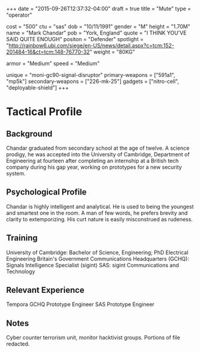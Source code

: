 +++
date = "2015-09-26T12:37:32-04:00"
draft = true
title = "Mute"
type = "operator"

cost = "500"
ctu = "sas"
dob = "10/11/1991"
gender = "M"
height = "1.70M"
name = "Mark Chandar"
pob = "York, England"
quote = "I THINK YOU'VE SAID QUITE ENOUGH"
positon = "Defender"
spotlight = "http://rainbow6.ubi.com/siege/en-US/news/detail.aspx?c=tcm:152-201484-16&ct=tcm:148-76770-32"
weight = "80KG"

armor = "Medium"
speed = "Medium"

unique = "moni-gc90-signal-disruptor"
primary-weapons = ["591a1", "mp5k"]
secondary-weapons = ["226-mk-25"]
gadgets = ["nitro-cell", "deployable-shield"]
+++

# Tactical Profile

## Background

Chandar graduated from secondary school at the age of twelve. A science prodigy, he was accepted into the University of Cambridge, Department of Engineering at fourteen after completing an internship at a British tech company during his gap year, working on prototypes for a new security system.

## Psychological Profile

Chandar is highly intelligent and analytical. He is used to being the youngest and smartest one in the room. A man of few words, he prefers brevity and clarity to extemporizing. His curt nature is easily misconstrued as rudeness.

## Training

University of Cambridge: Bachelor of Science, Engineering;
PhD Electrical Engineering
Britain's Government Communications Headquarters (GCHQ): Signals Intelligence Specialist (sigint)
SAS: sigint Communications and Technology

## Relevant Experience

Tempora
GCHQ Prototype Engineer
SAS Prototype Engineer

## Notes

Cyber counter terrorism unit, monitor hacktivist groups.
Portions of file redacted.
